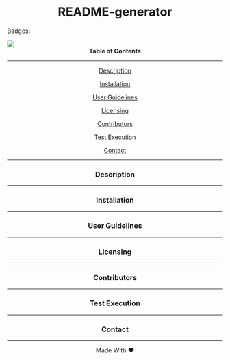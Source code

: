 <div align='center'>
<h1><strong>README-generator</strong></h1>
</div>
  
<p>Badges: </p> <img src='https://img.shields.io/badge/license-MIT-blue'>
  
<div align='center'>
<strong>Table of Contents</strong>  
<hr>
  <p><a href='#desc'>Description</a></p>
  <p><a href='#install'>Installation</a></p>
  <p><a href='#user'>User Guidelines</a></p>
  <p><a href='#license'>Licensing</a></p>
  <p><a href='#contribute'>Contributors</a></p>
  <p><a href='#test'>Test Execution</a></p>
  <p><a href='#contact'>Contact</a></p>

<hr>
</div>

<div align='center'>
  <h3><a id='desc'>Description</a></h3>
</div>

<hr>

<div align='center'>
  <h3><a id='install'>Installation</a></h3>
</div>

<hr>

<div align='center'>
  <h3><a id='user'>User Guidelines</a></h3>
</div>

<hr>

<div align='center'>
  <h3><a id='license'>Licensing</a></h3>
</div>

<hr>

<div align='center'>
  <h3><a id='contribute'>Contributors</a></h3>
</div>

<hr>

<div align='center'>
  <h3><a id='test'>Test Execution</a></h3>
</div>

<hr>

<div align='center'>
  <h3><a id='contact'>Contact</a></h3>
</div>

<hr>

<div align="center">Made With ❤️</div>
